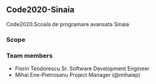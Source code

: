## Code2020-Sinaia
Code2020.Scoala de programare avansata Sinaia
### Scope
### Team members
* Florin Teodorescu Sr. Software Development Engineer
* Mihai Ene-Pietrosanu Project Manager (@mihaiep)
